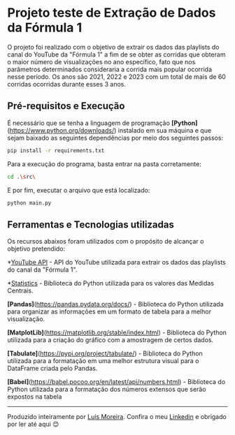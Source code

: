 # Projeto teste de Extração de Dados da Fórmula 1

O projeto foi realizado com o objetivo de extrair os dados das playlists do canal do YouTube da "Fórmula 1" a fim de se obter as corridas que obteram o maior número de visualizações no ano específico, fato que nos parâmetros determinados consideraria a corrida mais popular ocorrida nesse período. Os anos são 2021, 2022 e 2023 com um total de mais de 60 corridas ocorridas durante esses 3 anos. 

## Pré-requisitos e Execução

É necessário que se tenha a linguagem de programação **[Python]**(https://www.python.org/downloads/) instalado em sua máquina e que sejam baixado as seguintes dependências por meio dos seguintes passos:

```bash 
pip install -r requirements.txt
```

Para a execução do programa, basta entrar na pasta corretamente:

```bash 
cd .\src\
```

E por fim, executar o arquivo que está localizado:

```bash 
python main.py
```

## Ferramentas e Tecnologias utilizadas

Os recursos abaixos foram utilizados com o propósito de alcançar o objetivo pretendido:

*[YouTube API](https://developers.google.com/youtube/v3?hl=pt-br) - API do YouTube utilizada para extrair os dados das playlists do canal da "Fórmula 1".

*[Statistics](https://docs.python.org/pt-br/dev/library/statistics.html) - Biblioteca do Python utilizada para os valores das Medidas Centrais.

**[Pandas]**(https://pandas.pydata.org/docs/) - Biblioteca do Python utilizada para organizar as informações em um formato de tabela para a melhor visualização.

**[MatplotLib]**(https://matplotlib.org/stable/index.html) - Biblioteca do Python utilizada para a criação do gráfico com a amostragem de certos dados.

**[Tabulate]**(https://pypi.org/project/tabulate/) - Biblioteca do Python utilizada para a formatação em uma melhor estrutura visual para o DataFrame criada pelo Pandas.

**[Babel]**(https://babel.pocoo.org/en/latest/api/numbers.html) - Biblioteca do Python utilizada para a formatação dos números extensos que serão expostos na tabela

---
Produzido inteiramente por [Luís Moreira](https://github.com/Luisgsm324). Confira o meu [Linkedin](https://www.linkedin.com/in/luissoutomoreira/) e obrigado por ler até aqui 😊